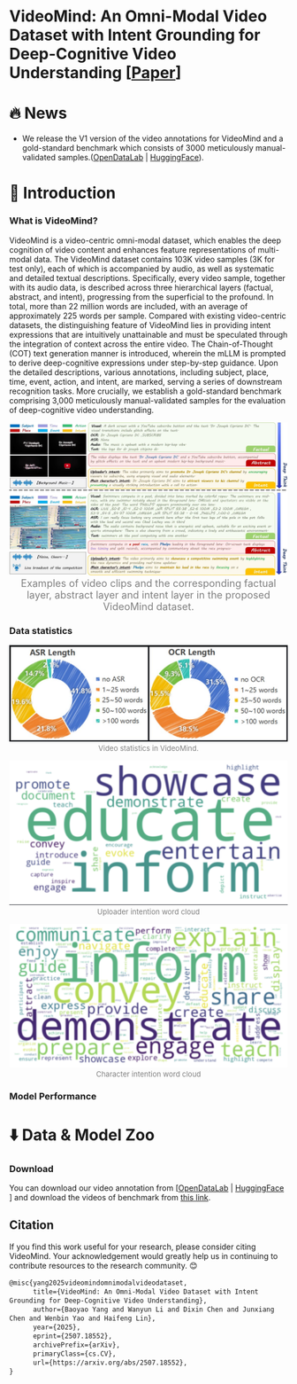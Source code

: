 # VideoMind: An Omni-Modal Video Dataset with Intent Grounding for Deep-Cognitive Video Understanding \[[Paper](https://arxiv.org/abs/2507.18552)\]

# :fire: News
- We release the V1 version of the video annotations for VideoMind and a gold-standard benchmark which consists of 3000 meticulously manual-validated samples.([OpenDataLab](https://opendatalab.com/Dixin/VideoMind) | [HuggingFace](https://huggingface.co/datasets/DixinChen/VideoMind)).
  
# :book: Introduction

### What is VideoMind?
VideoMind is a video-centric omni-modal dataset, which enables the deep cognition of video content and enhances feature representations of multi-modal data. The VideoMind dataset contains 103K video samples (3K for test only), each of which is accompanied by audio, as well as systematic and detailed textual descriptions. Specifically, every video sample, together with its audio data, is described across three hierarchical layers (factual, abstract, and intent), progressing from the superficial to the profound. In total, more than 22 million words are included, with an average of approximately 225 words per sample. Compared with existing video-centric datasets, the distinguishing feature of VideoMind lies in providing intent expressions that are intuitively unattainable and must be speculated through the integration of context across the entire video. The Chain-of-Thought (COT) text generation manner is introduced, wherein the mLLM is prompted to derive deep-cognitive expressions under step-by-step guidance. Upon the detailed descriptions, various annotations, including subject, place, time, event, action, and intent, are marked, serving a series of downstream recognition tasks. More crucially, we establish a gold-standard benchmark comprising 3,000 meticulously manual-validated samples for the evaluation of deep-cognitive video understanding.

<p align="center">
<img src="image/Examples-latest version.jpg" alt="examples for VideoMind"/>
<font size=4 color="gray">Examples of video clips and the corresponding factual layer, abstract layer and intent layer in the proposed VideoMind dataset.</font>
</p>

### Data statistics

<p align="center">
<img src="image/Sentence_Length.jpg" alt="Sentence Length"/>
<font size=2 color="gray">Video statistics in VideoMind.</font>
</p>

<p align="center">
<img src="image/uploader_intention_tag.png" alt="uploader_intention_tag"/>
<font size=2 color="gray">Uploader intention word cloud</font>
</p>

<p align="center">
<img src="image/character_intention_tag.png" alt="character_intention_tag"/>
<font size=2 color="gray">Character intention word cloud</font>
</p>



### Model Performance

# :arrow_down: Data & Model Zoo

### Download
You can download our video annotation from \[[OpenDataLab](https://opendatalab.com/Dixin/VideoMind) \| [HuggingFace](https://huggingface.co/datasets/DixinChen/VideoMind) \] and download the videos of benchmark from [this link](https://drive.google.com/file/d/1RbEjY1_glJ8yEwn1f5SXGs5kCn6uAqvY/view?usp=drive_link).

## Citation
If you find this work useful for your research, please consider citing VideoMind. Your acknowledgement would greatly help us in continuing to contribute resources to the research community. 😊
```
@misc{yang2025videomindomnimodalvideodataset,
      title={VideoMind: An Omni-Modal Video Dataset with Intent Grounding for Deep-Cognitive Video Understanding}, 
      author={Baoyao Yang and Wanyun Li and Dixin Chen and Junxiang Chen and Wenbin Yao and Haifeng Lin},
      year={2025},
      eprint={2507.18552},
      archivePrefix={arXiv},
      primaryClass={cs.CV},
      url={https://arxiv.org/abs/2507.18552}, 
}
```

